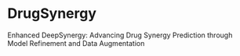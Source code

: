 # DrugSynergy
Enhanced DeepSynergy: Advancing Drug Synergy Prediction through Model Refinement and Data Augmentation
